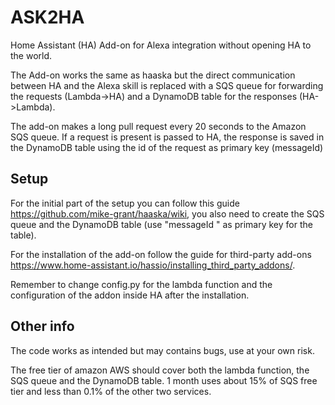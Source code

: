 # ASK2HA
Home Assistant (HA) Add-on for Alexa integration without opening HA to the world.

The Add-on works the same as haaska but the direct communication between HA and the Alexa skill is replaced with a SQS queue for forwarding the requests (Lambda->HA) and a DynamoDB table for the responses (HA->Lambda).

The add-on makes a long pull request every 20 seconds to the Amazon SQS queue. If a request is present is passed to HA, the response is saved in the DynamoDB table using the id of the request as primary key (messageId)

## Setup

For the initial part of the setup you can follow this guide https://github.com/mike-grant/haaska/wiki, you also need to create the SQS queue and the DynamoDB table (use "messageId " as primary key for the table).

For the installation of the add-on follow the guide for third-party add-ons https://www.home-assistant.io/hassio/installing_third_party_addons/.

Remember to change config.py for the lambda function and the configuration of the addon inside HA after the installation.

## Other info

The code works as intended but may contains bugs, use at your own risk.

The free tier of amazon AWS should cover both the lambda function, the SQS queue and the DynamoDB table. 1 month uses about 15% of SQS free tier and less than 0.1% of the other two services.
